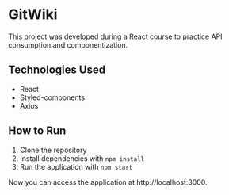 # GitWiki

This project was developed during a React course to practice API consumption and componentization.

## Technologies Used

- React
- Styled-components
- Axios

## How to Run

1. Clone the repository
2. Install dependencies with `npm install`
3. Run the application with `npm start`

Now you can access the application at http://localhost:3000.
